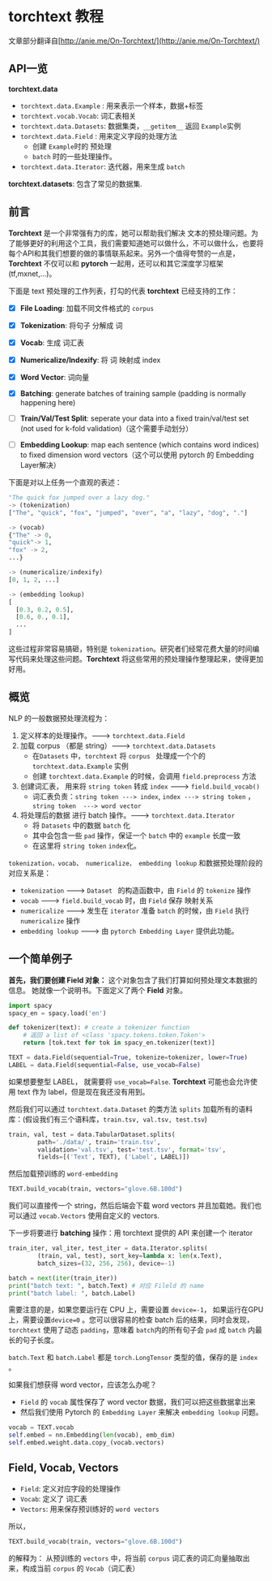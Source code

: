 # torchtext 教程

文章部分翻译自[http://anie.me/On-Torchtext/](http://anie.me/On-Torchtext/)

## API一览

**torchtext.data**

* `torchtext.data.Example` : 用来表示一个样本，数据+标签
* `torchtext.vocab.Vocab`: 词汇表相关
* `torchtext.data.Datasets`: 数据集类，`__getitem__` 返回 `Example`实例
* `torchtext.data.Field` : 用来定义字段的处理方法
  * 创建 `Example`时的 预处理
  * `batch` 时的一些处理操作。
* `torchtext.data.Iterator`: 迭代器，用来生成 `batch`




**torchtext.datasets**: 包含了常见的数据集.



## 前言

**Torchtext** 是一个非常强有力的库，她可以帮助我们解决 文本的预处理问题。为了能够更好的利用这个工具，我们需要知道她可以做什么，不可以做什么，也要将每个API和其我们想要的做的事情联系起来。另外一个值得夸赞的一点是，**Torchtext** 不仅可以和 **pytorch** 一起用，还可以和其它深度学习框架(tf,mxnet,...)。

下面是 text 预处理的工作列表，打勾的代表 **torchtext** 已经支持的工作：

- [x] **File Loading**: 加载不同文件格式的 `corpus`
- [x] **Tokenization**: 将句子 分解成 词
- [x] **Vocab**: 生成 词汇表
- [x] **Numericalize/Indexify**: 将 词 映射成 index
- [x] **Word Vector**: 词向量
- [x] **Batching**: generate batches of training sample (padding is normally happening here)
- [ ] **Train/Val/Test Split**: seperate your data into a fixed train/val/test set (not used for k-fold validation)（这个需要手动划分）
- [ ] **Embedding Lookup**: map each sentence (which contains word indices) to fixed dimension word vectors（这个可以使用 pytorch 的 Embedding Layer解决）




下面是对以上任务一个直观的表述：

```python
"The quick fox jumped over a lazy dog."
-> (tokenization) 
["The", "quick", "fox", "jumped", "over", "a", "lazy", "dog", "."]

-> (vocab)
{"The" -> 0, 
"quick"-> 1, 
"fox" -> 2,
...}

-> (numericalize/indexify)
[0, 1, 2, ...]

-> (embedding lookup)
[
  [0.3, 0.2, 0.5],
  [0.6, 0., 0.1],
  ...
]
```

这些过程非常容易搞砸，特别是 `tokenization`。研究者们经常花费大量的时间编写代码来处理这些问题。**Torchtext** 将这些常用的预处理操作整理起来，使得更加好用。





## 概览

NLP 的一般数据预处理流程为：

1. 定义样本的处理操作。---> `torchtext.data.Field`
2. 加载 corpus  （都是 string）---> `torchtext.data.Datasets` 
   - 在`Datasets` 中，`torchtext` 将 `corpus ` 处理成一个个的 `torchtext.data.Example` 实例
   - 创建 `torchtext.data.Example` 的时候，会调用 `field.preprocess` 方法
3. 创建词汇表， 用来将 `string token` 转成 `index`  ---> `field.build_vocab()`
   - 词汇表负责：`string token ---> index`,  `index ---> string token` ，`string token  ---> word vector`
4. 将处理后的数据 进行 batch 操作。---> `torchtext.data.Iterator`
   - 将 `Datasets` 中的数据 `batch` 化
   - 其中会包含一些 `pad` 操作，保证一个 `batch` 中的 `example` 长度一致
   - 在这里将 `string token` `index`化。



`tokenization，vocab， numericalize， embedding lookup` 和数据预处理阶段的对应关系是：

- `tokenization` ---> `Dataset ` 的构造函数中，由 `Field` 的 `tokenize` 操作
- `vocab` ---> `field.build_vocab` 时，由 `Field` 保存 映射关系
- `numericalize` ---> 发生在 `iterator` 准备 `batch` 的时候，由 `Field` 执行 `numericalize` 操作
- `embedding lookup` ---> 由 `pytorch Embedding Layer` 提供此功能。 



## 一个简单例子

**首先，我们要创建 Field 对象：** 这个对象包含了我们打算如何预处理文本数据的信息。 她就像一个说明书。下面定义了两个 **Field** 对象。

```python
import spacy
spacy_en = spacy.load('en')

def tokenizer(text): # create a tokenizer function
    # 返回 a list of <class 'spacy.tokens.token.Token'>
    return [tok.text for tok in spacy_en.tokenizer(text)]

TEXT = data.Field(sequential=True, tokenize=tokenizer, lower=True)
LABEL = data.Field(sequential=False, use_vocab=False)
```

如果想要整型 LABEL， 就需要将 `use_vocab=False`. **Torchtext** 可能也会允许使用 text 作为 label，但是现在我还没有用到。



然后我们可以通过 `torchtext.data.Dataset` 的类方法 `splits` 加载所有的语料库：(假设我们有三个语料库，`train.tsv, val.tsv, test.tsv`)

```python
train, val, test = data.TabularDataset.splits(
        path='./data/', train='train.tsv',
        validation='val.tsv', test='test.tsv', format='tsv',
        fields=[('Text', TEXT), ('Label', LABEL)])
```



然后加载预训练的 `word-embedding`

```python
TEXT.build_vocab(train, vectors="glove.6B.100d")
```

我们可以直接传一个 string，然后后端会下载 word vectors 并且加载她。我们也可以通过 `vocab.Vectors` 使用自定义的 vectors. 



下一步将要进行 **batching** 操作：用 torchtext 提供的 API 来创建一个 iterator

```python
train_iter, val_iter, test_iter = data.Iterator.splits(
        (train, val, test), sort_key=lambda x: len(x.Text),
        batch_sizes=(32, 256, 256), device=-1)

batch = next(iter(train_iter))
print("batch text: ", batch.Text) # 对应 Fileld 的 name
print("batch label: ", batch.Label)
```

需要注意的是，如果您要运行在 CPU 上，需要设置 `device=-1`， 如果运行在GPU 上，需要设置`device=0` 。您可以很容易的检查 batch 后的结果，同时会发现，`torchtext` 使用了动态 `padding`，意味着 `batch`内的所有句子会 `pad` 成 `batch` 内最长的句子长度。

`batch.Text` 和 `batch.Label` 都是 `torch.LongTensor` 类型的值，保存的是 `index` 。

如果我们想获得 word vector，应该怎么办呢？ 

* `Field` 的 `vocab` 属性保存了 word vector 数据，我们可以把这些数据拿出来
* 然后我们使用 Pytorch 的 `Embedding Layer` 来解决 `embedding lookup` 问题。 

```python
vocab = TEXT.vocab
self.embed = nn.Embedding(len(vocab), emb_dim)
self.embed.weight.data.copy_(vocab.vectors)
```





## Field, Vocab, Vectors

* `Field`: 定义对应字段的处理操作
* `Vocab`: 定义了 词汇表
* `Vectors`: 用来保存预训练好的 `word vectors`



所以，

```python
TEXT.build_vocab(train, vectors="glove.6B.100d")
```

的解释为： 从预训练的 `vectors` 中，将当前 `corpus` 词汇表的词汇向量抽取出来，构成当前 `corpus` 的 `Vocab`（词汇表）